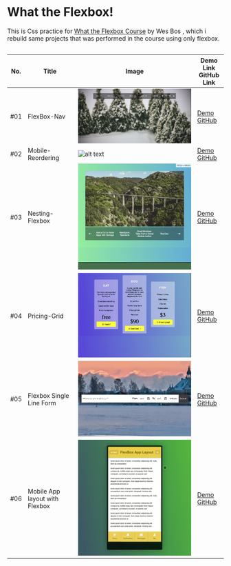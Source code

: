 # What the Flexbox!

This is Css practice for [What the Flexbox Course](http://flexbox.io/) by Wes Bos , which i rebuild same projects that was performed in the course using only flexbox.

##

| No. | Title                          | Image                                            | Demo Link <br />GitHub Link |
| --- | ------------------------------ | ------------------------------------------------ | --------------------------- |
| #01 | FlexBox-Nav                    | ![alt text](./01-Flexbox-Nav/screen01.gif)       | [Demo]()<br />[GitHub]()    |
| #02 | Mobile-Reordering              | ![alt text](./02-Mobile-Reordering/screen02.gif) | [Demo]()<br />[GitHub]()    |
| #03 | Nesting-Flexbox                | ![alt text](./03-Nesting-Flexbox/screen03.gif)   | [Demo]()<br />[GitHub]()    |
| #04 | Pricing-Grid                   | ![alt text](./04-Pricing-Grid/screen04.gif)      | [Demo]()<br />[GitHub]()    |
| #05 | Flexbox Single Line Form       | ![alt text](./05-Single-Line-Form/screen05.gif)  | [Demo]()<br />[GitHub]()    |
| #06 | Mobile App layout with Flexbox | ![alt text](./06-Mobile-App-Layout/screen06.gif) | [Demo]()<br />[GitHub]()    |
